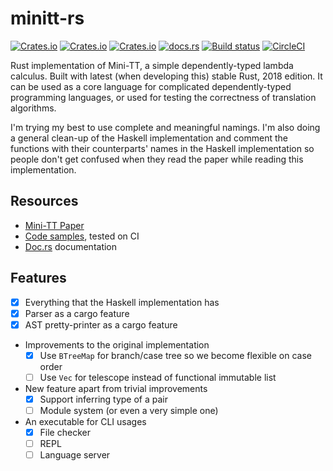 # minitt-rs

[![Crates.io](https://img.shields.io/crates/d/minitt.svg)][crates]
[![Crates.io](https://img.shields.io/crates/v/minitt.svg)][crates]
[![Crates.io](https://img.shields.io/crates/l/minitt.svg)][crates]
[![docs.rs](https://docs.rs/minitt/badge.svg)](https://docs.rs/minitt)
[![Build status][av-svg]][av-url]
[![CircleCI][cc-svg]][cc-url]

 [crates]: https://crates.io/crates/minitt/
 [av-svg]: https://ci.appveyor.com/api/projects/status/0pnq07tqo5skyjeo/branch/master?svg=true
 [av-url]: https://ci.appveyor.com/project/ice1000/minitt-rs/branch/master
 [cc-svg]: https://circleci.com/gh/owo-lang/minitt-rs/tree/master.svg?style=svg
 [cc-url]: https://circleci.com/gh/owo-lang/minitt-rs/tree/master

Rust implementation of Mini-TT, a simple dependently-typed lambda calculus.
Built with latest (when developing this) stable Rust, 2018 edition.
It can be used as a core language for complicated dependently-typed programming
languages, or used for testing the correctness of translation algorithms.

I'm trying my best to use complete and meaningful namings.
I'm also doing a general clean-up of the Haskell implementation and comment the
functions with their counterparts' names in the Haskell implementation so people
don't get confused when they read the paper while reading this implementation.

## Resources

+ [Mini-TT Paper](http://www.cse.chalmers.se/~bengt/papers/GKminiTT.pdf)
+ [Code samples](./samples), tested on CI
+ [Doc.rs](https://docs.rs/minitt) documentation

## Features

+ [X] Everything that the Haskell implementation has
+ [X] Parser as a cargo feature
+ [X] AST pretty-printer as a cargo feature
+ Improvements to the original implementation
  + [X] Use `BTreeMap` for branch/case tree so we become flexible on case order
  + [ ] Use `Vec` for telescope instead of functional immutable list
+ New feature apart from trivial improvements
  + [X] Support inferring type of a pair
  + [ ] Module system (or even a very simple one)
+ An executable for CLI usages
  + [X] File checker
  + [ ] REPL
  + [ ] Language server
